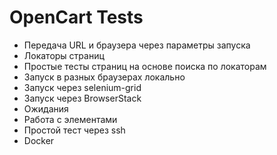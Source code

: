 # OpenCart Tests

 - Передача URL и браузера через параметры запуска
 - Локаторы страниц
 - Простые тесты страниц на основе поиска по локаторам
 - Запуск в разных браузерах локально
 - Запуск через selenium-grid
 - Запуск через BrowserStack
 - Ожидания
 - Работа с элементами
 - Простой тест через ssh
 - Docker